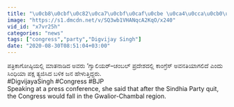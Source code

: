 ```yaml
---
title: "\u0cb8\u0cbf\u0c82\u0ca7\u0cbf\u0caf\u0cbe \u0ca4\u0cca\u0cb0\u0cc6\u0ca6 \u0ca8\u0c82\u0ca4\u0cb0 \u0c95\u0cbe\u0c82\u0c97\u0ccd\u0cb0\u0cc6\u0cb8\u0ccd \u0caa\u0cc1\u0ca8\u0cb0\u0cc1\u0c9c\u0ccd\u0c9c\u0cc0\u0cb5\u0ca8\u0c97\u0cca\u0c82\u0ca1\u0cbf\u0ca6\u0cc6-Digvijay singh!?! Oneindia Kannada"
image: "https://s1.dmcdn.net/v/SQ3wb1VHANqcA2KqO/x240"
vid_id: "x7vr25h"
categories: "news"
tags: ["congress","party","Digvijay Singh"]
date: "2020-08-30T08:51:04+03:00"
---
```

ಪತ್ರಿಕಾಗೋಷ್ಠಿಯಲ್ಲಿ ಮಾತನಾಡಿದ ಅವರು ‘ಗ್ವಾಲಿಯರ್–ಚಂಬಲ್ ಪ್ರದೇಶದಲ್ಲಿ ಕಾಂಗ್ರೆಸ್ ಅವನತಿಯಾಗಲಿದೆ ಎಂದು ಸಿಂಧಿಯಾ ಪಕ್ಷ ತ್ಯಜಿಸಿದ ಬಳಿಕ ಜನ ಹೇಳುತ್ತಿದ್ದರು.  <br>#DigvijayaSingh #Congress #BJP  <br>Speaking at a press conference, she said that after the Sindhia Party quit, the Congress would fall in the Gwalior-Chambal region.    <br>
